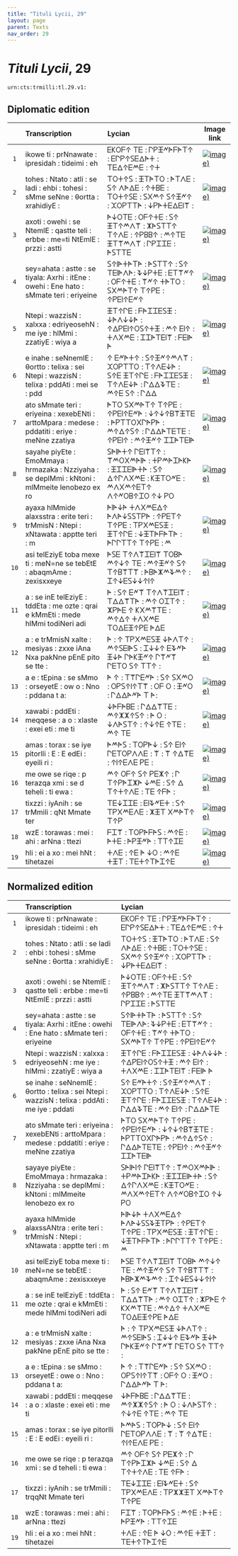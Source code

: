 ```yaml
---
title: "Tituli Lycii, 29"
layout: page
parent: Texts
nav_order: 29
---
```




# *Tituli Lycii*, 29




`urn:cts:trmilli:tl.29.v1:`

## Diplomatic edition

|  | Transcription | Lycian | Image link |
| :---: | :------ | :------ | --- |
| `1` | ikowe ti : prNnawate : ipresidah : tideimi : eh | 𐊆𐊋𐊒𐊇𐊁 𐊗𐊆 : 𐊓𐊕𐊑𐊏𐊀𐊇𐊀𐊗𐊁 : 𐊆𐊓𐊕𐊁𐊖𐊆𐊅𐊀𐊛 : 𐊗𐊆𐊅𐊁𐊆𐊎𐊆 : 𐊁𐊛 |[![image)](http://www.homermultitext.org/iipsrv?IIIF=/project/homer/pyramidal/deepzoom/lycian/hc/v1/2007.02.0059.tif/pct:0.0,5.456,100.0,9.202/100,/0/default.jpg)](http://www.homermultitext.org/ict2/?urn=urn:cite2:lycian:hc.v1:2007.02.0059@0.000,0.05456,1.000,0.09202) |
| `2` | tohes : Ntato : atli : se ladi : ehbi : tohesi : sMme seNne : θortta : xrahidiyE : | 𐊗𐊒𐊛𐊁𐊖 : 𐊑𐊗𐊀𐊗𐊒 : 𐊀𐊗𐊍𐊆 : 𐊖𐊁 𐊍𐊀𐊅𐊆 : 𐊁𐊛𐊂𐊆 : 𐊗𐊒𐊛𐊁𐊖𐊆 : 𐊖𐊐𐊎𐊁 𐊖𐊁𐊑𐊏𐊁 : 𐊉𐊒𐊕𐊗𐊗𐊀 : 𐊜𐊕𐊀𐊛𐊆𐊅𐊆𐊊𐊚 : |[![image)](http://www.homermultitext.org/iipsrv?IIIF=/project/homer/pyramidal/deepzoom/lycian/hc/v1/2007.02.0059.tif/pct:0.0,11.97,99.89,6.922/100,/0/default.jpg)](http://www.homermultitext.org/ict2/?urn=urn:cite2:lycian:hc.v1:2007.02.0059@0.000,0.1197,0.9989,0.06922) |
| `3` | axoti : owehi : se NtemlE : qastte teli : erbbe : me=ti NtEmlE : przzi : astti | 𐊀𐊜𐊒𐊗𐊆 : 𐊒𐊇𐊁𐊛𐊆 : 𐊖𐊁 𐊑𐊗𐊁𐊎𐊍𐊚 : 𐊌𐊀𐊖𐊗𐊗𐊁 𐊗𐊁𐊍𐊆 : 𐊁𐊕𐊂𐊂𐊁 : 𐊎𐊁𐊗𐊆 𐊑𐊗𐊚𐊎𐊍𐊚 : 𐊓𐊕𐊈𐊈𐊆 : 𐊀𐊖𐊗𐊗𐊆 |[![image)](http://www.homermultitext.org/iipsrv?IIIF=/project/homer/pyramidal/deepzoom/lycian/hc/v1/2007.02.0059.tif/pct:0.0,15.64,99.89,6.922/100,/0/default.jpg)](http://www.homermultitext.org/ict2/?urn=urn:cite2:lycian:hc.v1:2007.02.0059@0.000,0.1564,0.9989,0.06922) |
| `4` | sey=ahata : astte : se tiyala: Axrhi : itEne : owehi : Ene hato : sMmate teri : eriyeine | 𐊖𐊁𐊊𐊀𐊛𐊀𐊗𐊀 : 𐊀𐊖𐊗𐊗𐊁 : 𐊖𐊁 𐊗𐊆𐊊𐊀𐊍𐊀: 𐊙𐊜𐊕𐊛𐊆 : 𐊆𐊗𐊚𐊏𐊁 : 𐊒𐊇𐊁𐊛𐊆 : 𐊚𐊏𐊁 𐊛𐊀𐊗𐊒 : 𐊖𐊐𐊎𐊀𐊗𐊁 𐊗𐊁𐊕𐊆 : 𐊁𐊕𐊆𐊊𐊁𐊆𐊏𐊁 |[![image)](http://www.homermultitext.org/iipsrv?IIIF=/project/homer/pyramidal/deepzoom/lycian/hc/v1/2007.02.0059.tif/pct:0.0,20.28,99.89,7.573/100,/0/default.jpg)](http://www.homermultitext.org/ict2/?urn=urn:cite2:lycian:hc.v1:2007.02.0059@0.000,0.2028,0.9989,0.07573) |
| `5` | Ntepi : wazzisN : xalxxa : edriyeosehN : me iye : hlMmi : zzatiyE : wiya a | 𐊑𐊗𐊁𐊓𐊆 : 𐊇𐊀𐊈𐊈𐊆𐊖𐊑 : 𐊜𐊀𐊍𐊜𐊜𐊀 : 𐊁𐊅𐊕𐊆𐊊𐊁𐊒𐊖𐊁𐊛𐊑 : 𐊎𐊁 𐊆𐊊𐊁 : 𐊛𐊍𐊐𐊎𐊆 : 𐊈𐊈𐊀𐊗𐊆𐊊𐊚 : 𐊇𐊆𐊊𐊀 𐊀 |[![image)](http://www.homermultitext.org/iipsrv?IIIF=/project/homer/pyramidal/deepzoom/lycian/hc/v1/2007.02.0059.tif/pct:0.0,25.9,99.89,7.573/100,/0/default.jpg)](http://www.homermultitext.org/ict2/?urn=urn:cite2:lycian:hc.v1:2007.02.0059@0.000,0.2590,0.9989,0.07573) |
| `6` | e inahe : seNnemlE : θortto : telixa : sei Ntepi : wazzisN : telixa : pddAti : mei se : pdd | 𐊁 𐊆𐊏𐊀𐊛𐊁 : 𐊖𐊁𐊑𐊏𐊁𐊎𐊍𐊚 : 𐊉𐊒𐊕𐊗𐊗𐊒 : 𐊗𐊁𐊍𐊆𐊜𐊀 : 𐊖𐊁𐊆 𐊑𐊗𐊁𐊓𐊆 : 𐊇𐊀𐊈𐊈𐊆𐊖𐊑 : 𐊗𐊁𐊍𐊆𐊜𐊀 : 𐊓𐊅𐊅𐊙𐊗𐊆 : 𐊎𐊁𐊆 𐊖𐊁 : 𐊓𐊅𐊅 |[![image)](http://www.homermultitext.org/iipsrv?IIIF=/project/homer/pyramidal/deepzoom/lycian/hc/v1/2007.02.0059.tif/pct:0.0,30.05,99.89,7.573/100,/0/default.jpg)](http://www.homermultitext.org/ict2/?urn=urn:cite2:lycian:hc.v1:2007.02.0059@0.000,0.3005,0.9989,0.07573) |
| `7` | ato sMmate teri : eriyeina : xexebENti : arttoMpara : medese : pddatiti : eriye : meNne zzatiya | 𐊀𐊗𐊒 𐊖𐊐𐊎𐊀𐊗𐊁 𐊗𐊁𐊕𐊆 : 𐊁𐊕𐊆𐊊𐊁𐊆𐊏𐊀 : 𐊜𐊁𐊜𐊁𐊂𐊚𐊑𐊗𐊆 : 𐊀𐊕𐊗𐊗𐊒𐊐𐊓𐊀𐊕𐊀 : 𐊎𐊁𐊅𐊁𐊖𐊁 : 𐊓𐊅𐊅𐊀𐊗𐊆𐊗𐊆 : 𐊁𐊕𐊆𐊊𐊁 : 𐊎𐊁𐊑𐊏𐊁 𐊈𐊈𐊀𐊗𐊆𐊊𐊀 |[![image)](http://www.homermultitext.org/iipsrv?IIIF=/project/homer/pyramidal/deepzoom/lycian/hc/v1/2007.02.0059.tif/pct:0.0,34.12,99.89,7.573/100,/0/default.jpg)](http://www.homermultitext.org/ict2/?urn=urn:cite2:lycian:hc.v1:2007.02.0059@0.000,0.3412,0.9989,0.07573) |
| `8` | sayahe piyEte : EmoMmaya : hrmazaka : Nzziyaha : se deplMmi : kNtoni : mlMmeite lenobezo ex ro | 𐊖𐊀𐊊𐊀𐊛𐊁 𐊓𐊆𐊊𐊚𐊗𐊁 : 𐊚𐊎𐊒𐊐𐊎𐊀𐊊𐊀 : 𐊛𐊕𐊎𐊀𐊈𐊀𐊋𐊀 : 𐊑𐊈𐊈𐊆𐊊𐊀𐊛𐊀 : 𐊖𐊁 𐊅𐊁𐊓𐊍𐊐𐊎𐊆 : 𐊋𐊑𐊗𐊒𐊏𐊆 : 𐊎𐊍𐊐𐊎𐊁𐊆𐊗𐊁 𐊍𐊁𐊏𐊒𐊂𐊁𐊈𐊒 𐊁𐊜 𐊕𐊒 |[![image)](http://www.homermultitext.org/iipsrv?IIIF=/project/homer/pyramidal/deepzoom/lycian/hc/v1/2007.02.0059.tif/pct:0.0,38.68,99.89,7.573/100,/0/default.jpg)](http://www.homermultitext.org/ict2/?urn=urn:cite2:lycian:hc.v1:2007.02.0059@0.000,0.3868,0.9989,0.07573) |
| `9` | ayaxa hlMmide alaxsstra : erite teri : trMmisN : Ntepi : xNtawata : apptte teri : m | 𐊀𐊊𐊀𐊜𐊀 𐊛𐊍𐊐𐊎𐊆𐊅𐊁 𐊀𐊍𐊀𐊜𐊖𐊖𐊗𐊕𐊀 : 𐊁𐊕𐊆𐊗𐊁 𐊗𐊁𐊕𐊆 : 𐊗𐊕𐊐𐊎𐊆𐊖𐊑 : 𐊑𐊗𐊁𐊓𐊆 : 𐊜𐊑𐊗𐊀𐊇𐊀𐊗𐊀 : 𐊀𐊓𐊓𐊗𐊗𐊁 𐊗𐊁𐊕𐊆 : 𐊎 |[![image)](http://www.homermultitext.org/iipsrv?IIIF=/project/homer/pyramidal/deepzoom/lycian/hc/v1/2007.02.0059.tif/pct:0.0,42.67,99.89,7.573/100,/0/default.jpg)](http://www.homermultitext.org/ict2/?urn=urn:cite2:lycian:hc.v1:2007.02.0059@0.000,0.4267,0.9989,0.07573) |
| `10` | asi telEziyE toba mexe ti : meN=ne se tebEtE : abaqmAme : zexisxxeye | 𐊀𐊖𐊆 𐊗𐊁𐊍𐊚𐊈𐊆𐊊𐊚 𐊗𐊒𐊂𐊀 𐊎𐊁𐊜𐊁 𐊗𐊆 : 𐊎𐊁𐊑𐊏𐊁 𐊖𐊁 𐊗𐊁𐊂𐊚𐊗𐊚 : 𐊀𐊂𐊀𐊌𐊎𐊙𐊎𐊁 : 𐊈𐊁𐊜𐊆𐊖𐊜𐊜𐊁𐊊𐊁 |[![image)](http://www.homermultitext.org/iipsrv?IIIF=/project/homer/pyramidal/deepzoom/lycian/hc/v1/2007.02.0059.tif/pct:0.0,47.56,99.89,7.573/100,/0/default.jpg)](http://www.homermultitext.org/ict2/?urn=urn:cite2:lycian:hc.v1:2007.02.0059@0.000,0.4756,0.9989,0.07573) |
| `11` | a : se inE telEziyE : tddEta : me ozte : qrai e kMmEti : mede hlMmi todiNeri adi | 𐊀 : 𐊖𐊁 𐊆𐊏𐊚 𐊗𐊁𐊍𐊚𐊈𐊆𐊊𐊚 : 𐊗𐊅𐊅𐊚𐊗𐊀 : 𐊎𐊁 𐊒𐊈𐊗𐊁 : 𐊌𐊕𐊀𐊆 𐊁 𐊋𐊐𐊎𐊚𐊗𐊆 : 𐊎𐊁𐊅𐊁 𐊛𐊍𐊐𐊎𐊆 𐊗𐊒𐊅𐊆𐊑𐊁𐊕𐊆 𐊀𐊅𐊆 |[![image)](http://www.homermultitext.org/iipsrv?IIIF=/project/homer/pyramidal/deepzoom/lycian/hc/v1/2007.02.0059.tif/pct:0.113,52.28,99.89,7.573/100,/0/default.jpg)](http://www.homermultitext.org/ict2/?urn=urn:cite2:lycian:hc.v1:2007.02.0059@0.001130,0.5228,0.9989,0.07573) |
| `12` | a : e trMmisN xalte : mesiyas : zxxe iAna Nxa pakNne pEnE pito se tte : | 𐊀 : 𐊁 𐊗𐊕𐊐𐊎𐊆𐊖𐊑 𐊜𐊀𐊍𐊗𐊁 : 𐊎𐊁𐊖𐊆𐊊𐊀𐊖 : 𐊈𐊜𐊜𐊁 𐊆𐊙𐊏𐊀 𐊑𐊜𐊀 𐊓𐊀𐊋𐊑𐊏𐊁 𐊓𐊚𐊏𐊚 𐊓𐊆𐊗𐊒 𐊖𐊁 𐊗𐊗𐊁 : |[![image)](http://www.homermultitext.org/iipsrv?IIIF=/project/homer/pyramidal/deepzoom/lycian/hc/v1/2007.02.0059.tif/pct:0.0,55.94,99.89,7.573/100,/0/default.jpg)](http://www.homermultitext.org/ict2/?urn=urn:cite2:lycian:hc.v1:2007.02.0059@0.000,0.5594,0.9989,0.07573) |
| `13` | a e : tEpina : se sMmo : orseyetE : ow o : Nno : pddana t a: | 𐊀 𐊁 : 𐊗𐊚𐊓𐊆𐊏𐊀 : 𐊖𐊁 𐊖𐊐𐊎𐊒 : 𐊒𐊕𐊖𐊁𐊊𐊁𐊗𐊚 : 𐊒𐊇 𐊒 : 𐊑𐊏𐊒 : 𐊓𐊅𐊅𐊀𐊏𐊀 𐊗 𐊀: |[![image)](http://www.homermultitext.org/iipsrv?IIIF=/project/homer/pyramidal/deepzoom/lycian/hc/v1/2007.02.0059.tif/pct:0.0,59.85,99.89,7.573/100,/0/default.jpg)](http://www.homermultitext.org/ict2/?urn=urn:cite2:lycian:hc.v1:2007.02.0059@0.000,0.5985,0.9989,0.07573) |
| `14` | xawabi : pddEti : meqqese : a o : xlaste : exei eti : me ti | 𐊜𐊀𐊇𐊀𐊂𐊆 : 𐊓𐊅𐊅𐊚𐊗𐊆 : 𐊎𐊁𐊌𐊌𐊁𐊖𐊁 : 𐊀 𐊒 : 𐊜𐊍𐊀𐊖𐊗𐊁 : 𐊁𐊜𐊁𐊆 𐊁𐊗𐊆 : 𐊎𐊁 𐊗𐊆 |[![image)](http://www.homermultitext.org/iipsrv?IIIF=/project/homer/pyramidal/deepzoom/lycian/hc/v1/2007.02.0059.tif/pct:0.0,64.74,99.89,7.573/100,/0/default.jpg)](http://www.homermultitext.org/ict2/?urn=urn:cite2:lycian:hc.v1:2007.02.0059@0.000,0.6474,0.9989,0.07573) |
| `15` | amas : torax : se iye pitorlli : E : E edEi : eyeili ri : | 𐊀𐊎𐊀𐊖 : 𐊗𐊒𐊕𐊀𐊜 : 𐊖𐊁 𐊆𐊊𐊁 𐊓𐊆𐊗𐊒𐊕𐊍𐊍𐊆 : 𐊚 : 𐊚 𐊁𐊅𐊚𐊆 : 𐊁𐊊𐊁𐊆𐊍𐊆 𐊕𐊆 : |[![image)](http://www.homermultitext.org/iipsrv?IIIF=/project/homer/pyramidal/deepzoom/lycian/hc/v1/2007.02.0059.tif/pct:0.038,67.75,99.89,7.573/100,/0/default.jpg)](http://www.homermultitext.org/ict2/?urn=urn:cite2:lycian:hc.v1:2007.02.0059@0.0003766,0.6775,0.9989,0.07573) |
| `16` | me owe se riqe : p terazqa xmi : se d teheli : ti ewa : | 𐊎𐊁 𐊒𐊇𐊁 𐊖𐊁 𐊕𐊆𐊌𐊁 : 𐊓 𐊗𐊁𐊕𐊀𐊈𐊌𐊀 𐊜𐊎𐊆 : 𐊖𐊁 𐊅 𐊗𐊁𐊛𐊁𐊍𐊆 : 𐊗𐊆 𐊁𐊇𐊀 : |[![image)](http://www.homermultitext.org/iipsrv?IIIF=/project/homer/pyramidal/deepzoom/lycian/hc/v1/2007.02.0059.tif/pct:0.038,72.07,99.89,7.573/100,/0/default.jpg)](http://www.homermultitext.org/ict2/?urn=urn:cite2:lycian:hc.v1:2007.02.0059@0.0003766,0.7207,0.9989,0.07573) |
| `17` | tixzzi : iyAnih : se trMmili : qNt Mmate ter | 𐊗𐊆𐊜𐊈𐊈𐊆 : 𐊆𐊊𐊙𐊏𐊆𐊛 : 𐊖𐊁 𐊗𐊕𐊐𐊎𐊆𐊍𐊆 : 𐊌𐊑𐊗 𐊐𐊎𐊀𐊗𐊁 𐊗𐊁𐊕 |[![image)](http://www.homermultitext.org/iipsrv?IIIF=/project/homer/pyramidal/deepzoom/lycian/hc/v1/2007.02.0059.tif/pct:0.075,76.3,99.89,7.573/100,/0/default.jpg)](http://www.homermultitext.org/ict2/?urn=urn:cite2:lycian:hc.v1:2007.02.0059@0.0007533,0.7630,0.9989,0.07573) |
| `18` | wzE : torawas : mei : ahi : arNna : ttezi | 𐊇𐊈𐊚 : 𐊗𐊒𐊕𐊀𐊇𐊀𐊖 : 𐊎𐊁𐊆 : 𐊀𐊛𐊆 : 𐊀𐊕𐊑𐊏𐊀 : 𐊗𐊗𐊁𐊈𐊆 |[![image)](http://www.homermultitext.org/iipsrv?IIIF=/project/homer/pyramidal/deepzoom/lycian/hc/v1/2007.02.0059.tif/pct:0.038,80.05,99.89,7.573/100,/0/default.jpg)](http://www.homermultitext.org/ict2/?urn=urn:cite2:lycian:hc.v1:2007.02.0059@0.0003766,0.8005,0.9989,0.07573) |
| `19` | hli : ei a xo : mei hNt : tihetazei | 𐊛𐊍𐊆 : 𐊁𐊆 𐊀 𐊜𐊒 : 𐊎𐊁𐊆 𐊛𐊑𐊗 : 𐊗𐊆𐊛𐊁𐊗𐊀𐊈𐊁𐊆 |[![image)](http://www.homermultitext.org/iipsrv?IIIF=/project/homer/pyramidal/deepzoom/lycian/hc/v1/2007.02.0059.tif/pct:0.113,84.36,99.89,7.573/100,/0/default.jpg)](http://www.homermultitext.org/ict2/?urn=urn:cite2:lycian:hc.v1:2007.02.0059@0.001130,0.8436,0.9989,0.07573) |

## Normalized edition

|  | Transcription | Lycian |
| :---: | :------ | :------ |
| `1` | ikowe ti : prNnawate : ipresidah : tideimi : eh | 𐊆𐊋𐊒𐊇𐊁 𐊗𐊆 : 𐊓𐊕𐊑𐊏𐊀𐊇𐊀𐊗𐊁 : 𐊆𐊓𐊕𐊁𐊖𐊆𐊅𐊀𐊛 : 𐊗𐊆𐊅𐊁𐊆𐊎𐊆 : 𐊁𐊛 |
| `2` | tohes : Ntato : atli : se ladi : ehbi : tohesi : sMme seNne : θortta : xrahidiyE : | 𐊗𐊒𐊛𐊁𐊖 : 𐊑𐊗𐊀𐊗𐊒 : 𐊀𐊗𐊍𐊆 : 𐊖𐊁 𐊍𐊀𐊅𐊆 : 𐊁𐊛𐊂𐊆 : 𐊗𐊒𐊛𐊁𐊖𐊆 : 𐊖𐊐𐊎𐊁 𐊖𐊁𐊑𐊏𐊁 : 𐊉𐊒𐊕𐊗𐊗𐊀 : 𐊜𐊕𐊀𐊛𐊆𐊅𐊆𐊊𐊚 : |
| `3` | axoti : owehi : se NtemlE : qastte teli : erbbe : me=ti NtEmlE : przzi : astti | 𐊀𐊜𐊒𐊗𐊆 : 𐊒𐊇𐊁𐊛𐊆 : 𐊖𐊁 𐊑𐊗𐊁𐊎𐊍𐊚 : 𐊌𐊀𐊖𐊗𐊗𐊁 𐊗𐊁𐊍𐊆 : 𐊁𐊕𐊂𐊂𐊁 : 𐊎𐊁𐊗𐊆 𐊑𐊗𐊚𐊎𐊍𐊚 : 𐊓𐊕𐊈𐊈𐊆 : 𐊀𐊖𐊗𐊗𐊆 |
| `4` | sey=ahata : astte : se tiyala: Axrhi : itEne : owehi : Ene hato : sMmate teri : eriyeine | 𐊖𐊁𐊊𐊀𐊛𐊀𐊗𐊀 : 𐊀𐊖𐊗𐊗𐊁 : 𐊖𐊁 𐊗𐊆𐊊𐊀𐊍𐊀: 𐊙𐊜𐊕𐊛𐊆 : 𐊆𐊗𐊚𐊏𐊁 : 𐊒𐊇𐊁𐊛𐊆 : 𐊚𐊏𐊁 𐊛𐊀𐊗𐊒 : 𐊖𐊐𐊎𐊀𐊗𐊁 𐊗𐊁𐊕𐊆 : 𐊁𐊕𐊆𐊊𐊁𐊆𐊏𐊁 |
| `5` | Ntepi : wazzisN : xalxxa : edriyeosehN : me iye : hlMmi : zzatiyE : wiya a | 𐊑𐊗𐊁𐊓𐊆 : 𐊇𐊀𐊈𐊈𐊆𐊖𐊑 : 𐊜𐊀𐊍𐊜𐊜𐊀 : 𐊁𐊅𐊕𐊆𐊊𐊁𐊒𐊖𐊁𐊛𐊑 : 𐊎𐊁 𐊆𐊊𐊁 : 𐊛𐊍𐊐𐊎𐊆 : 𐊈𐊈𐊀𐊗𐊆𐊊𐊚 : 𐊇𐊆𐊊𐊀 𐊀 |
| `6` | se inahe : seNnemlE : θortto : telixa : sei Ntepi : wazzisN : telixa : pddAti : me iye : pddati | 𐊖𐊁 𐊆𐊏𐊀𐊛𐊁 : 𐊖𐊁𐊑𐊏𐊁𐊎𐊍𐊚 : 𐊉𐊒𐊕𐊗𐊗𐊒 : 𐊗𐊁𐊍𐊆𐊜𐊀 : 𐊖𐊁𐊆 𐊑𐊗𐊁𐊓𐊆 : 𐊇𐊀𐊈𐊈𐊆𐊖𐊑 : 𐊗𐊁𐊍𐊆𐊜𐊀 : 𐊓𐊅𐊅𐊙𐊗𐊆 : 𐊎𐊁 𐊆𐊊𐊁 : 𐊓𐊅𐊅𐊀𐊗𐊆 |
| `7` | ato sMmate teri : eriyeina : xexebENti : arttoMpara : medese : pddatiti : eriye : meNne zzatiya | 𐊀𐊗𐊒 𐊖𐊐𐊎𐊀𐊗𐊁 𐊗𐊁𐊕𐊆 : 𐊁𐊕𐊆𐊊𐊁𐊆𐊏𐊀 : 𐊜𐊁𐊜𐊁𐊂𐊚𐊑𐊗𐊆 : 𐊀𐊕𐊗𐊗𐊒𐊐𐊓𐊀𐊕𐊀 : 𐊎𐊁𐊅𐊁𐊖𐊁 : 𐊓𐊅𐊅𐊀𐊗𐊆𐊗𐊆 : 𐊁𐊕𐊆𐊊𐊁 : 𐊎𐊁𐊑𐊏𐊁 𐊈𐊈𐊀𐊗𐊆𐊊𐊀 |
| `8` | sayaye piyEte : EmoMmaya : hrmazaka : Nzziyaha : se deplMmi : kNtoni : mlMmeite lenobezo ex ro | 𐊖𐊀𐊊𐊀𐊊𐊁 𐊓𐊆𐊊𐊚𐊗𐊁 : 𐊚𐊎𐊒𐊐𐊎𐊀𐊊𐊀 : 𐊛𐊕𐊎𐊀𐊈𐊀𐊋𐊀 : 𐊑𐊈𐊈𐊆𐊊𐊀𐊛𐊀 : 𐊖𐊁 𐊅𐊁𐊓𐊍𐊐𐊎𐊆 : 𐊋𐊑𐊗𐊒𐊏𐊆 : 𐊎𐊍𐊐𐊎𐊁𐊆𐊗𐊁 𐊍𐊁𐊏𐊒𐊂𐊁𐊈𐊒 𐊁𐊜 𐊕𐊒 |
| `9` | ayaxa hlMmide alaxssANtra : erite teri : trMmisN : Ntepi : xNtawata : apptte teri : m | 𐊀𐊊𐊀𐊜𐊀 𐊛𐊍𐊐𐊎𐊆𐊅𐊁 𐊀𐊍𐊀𐊜𐊖𐊖𐊙𐊑𐊗𐊕𐊀 : 𐊁𐊕𐊆𐊗𐊁 𐊗𐊁𐊕𐊆 : 𐊗𐊕𐊐𐊎𐊆𐊖𐊑 : 𐊑𐊗𐊁𐊓𐊆 : 𐊜𐊑𐊗𐊀𐊇𐊀𐊗𐊀 : 𐊀𐊓𐊓𐊗𐊗𐊁 𐊗𐊁𐊕𐊆 : 𐊎 |
| `10` | asi telEziyE toba mexe ti : meN=ne se tebEtE : abaqmAme : zexisxxeye | 𐊀𐊖𐊆 𐊗𐊁𐊍𐊚𐊈𐊆𐊊𐊚 𐊗𐊒𐊂𐊀 𐊎𐊁𐊜𐊁 𐊗𐊆 : 𐊎𐊁𐊑𐊏𐊁 𐊖𐊁 𐊗𐊁𐊂𐊚𐊗𐊚 : 𐊀𐊂𐊀𐊌𐊎𐊙𐊎𐊁 : 𐊈𐊁𐊜𐊆𐊖𐊜𐊜𐊁𐊊𐊁 |
| `11` | a : se inE telEziyE : tddEta : me ozte : qrai e kMmEti : mede hlMmi todiNeri adi | 𐊀 : 𐊖𐊁 𐊆𐊏𐊚 𐊗𐊁𐊍𐊚𐊈𐊆𐊊𐊚 : 𐊗𐊅𐊅𐊚𐊗𐊀 : 𐊎𐊁 𐊒𐊈𐊗𐊁 : 𐊌𐊕𐊀𐊆 𐊁 𐊋𐊐𐊎𐊚𐊗𐊆 : 𐊎𐊁𐊅𐊁 𐊛𐊍𐊐𐊎𐊆 𐊗𐊒𐊅𐊆𐊑𐊁𐊕𐊆 𐊀𐊅𐊆 |
| `12` | a : e trMmisN xalte : mesiyas : zxxe iAna Nxa pakNne pEnE pito se tte : | 𐊀 : 𐊁 𐊗𐊕𐊐𐊎𐊆𐊖𐊑 𐊜𐊀𐊍𐊗𐊁 : 𐊎𐊁𐊖𐊆𐊊𐊀𐊖 : 𐊈𐊜𐊜𐊁 𐊆𐊙𐊏𐊀 𐊑𐊜𐊀 𐊓𐊀𐊋𐊑𐊏𐊁 𐊓𐊚𐊏𐊚 𐊓𐊆𐊗𐊒 𐊖𐊁 𐊗𐊗𐊁 : |
| `13` | a e : tEpina : se sMmo : orseyetE : owe o : Nno : pddana t a: | 𐊀 𐊁 : 𐊗𐊚𐊓𐊆𐊏𐊀 : 𐊖𐊁 𐊖𐊐𐊎𐊒 : 𐊒𐊕𐊖𐊁𐊊𐊁𐊗𐊚 : 𐊒𐊇𐊁 𐊒 : 𐊑𐊏𐊒 : 𐊓𐊅𐊅𐊀𐊏𐊀 𐊗 𐊀: |
| `14` | xawabi : pddEti : meqqese : a o : xlaste : exei eti : me ti | 𐊜𐊀𐊇𐊀𐊂𐊆 : 𐊓𐊅𐊅𐊚𐊗𐊆 : 𐊎𐊁𐊌𐊌𐊁𐊖𐊁 : 𐊀 𐊒 : 𐊜𐊍𐊀𐊖𐊗𐊁 : 𐊁𐊜𐊁𐊆 𐊁𐊗𐊆 : 𐊎𐊁 𐊗𐊆 |
| `15` | amas : torax : se iye pitorlli : E : E edEi : eyeili ri : | 𐊀𐊎𐊀𐊖 : 𐊗𐊒𐊕𐊀𐊜 : 𐊖𐊁 𐊆𐊊𐊁 𐊓𐊆𐊗𐊒𐊕𐊍𐊍𐊆 : 𐊚 : 𐊚 𐊁𐊅𐊚𐊆 : 𐊁𐊊𐊁𐊆𐊍𐊆 𐊕𐊆 : |
| `16` | me owe se riqe : p terazqa xmi : se d teheli : ti ewa : | 𐊎𐊁 𐊒𐊇𐊁 𐊖𐊁 𐊕𐊆𐊌𐊁 : 𐊓 𐊗𐊁𐊕𐊀𐊈𐊌𐊀 𐊜𐊎𐊆 : 𐊖𐊁 𐊅 𐊗𐊁𐊛𐊁𐊍𐊆 : 𐊗𐊆 𐊁𐊇𐊀 : |
| `17` | tixzzi : iyAnih : se trMmili : trqqNt Mmate teri | 𐊗𐊆𐊜𐊈𐊈𐊆 : 𐊆𐊊𐊙𐊏𐊆𐊛 : 𐊖𐊁 𐊗𐊕𐊐𐊎𐊆𐊍𐊆 : 𐊗𐊕𐊌𐊌𐊑𐊗 𐊐𐊎𐊀𐊗𐊁 𐊗𐊁𐊕𐊆 |
| `18` | wzE : torawas : mei : ahi : arNna : ttezi | 𐊇𐊈𐊚 : 𐊗𐊒𐊕𐊀𐊇𐊀𐊖 : 𐊎𐊁𐊆 : 𐊀𐊛𐊆 : 𐊀𐊕𐊑𐊏𐊀 : 𐊗𐊗𐊁𐊈𐊆 |
| `19` | hli : ei a xo : mei hNt : tihetazei | 𐊛𐊍𐊆 : 𐊁𐊆 𐊀 𐊜𐊒 : 𐊎𐊁𐊆 𐊛𐊑𐊗 : 𐊗𐊆𐊛𐊁𐊗𐊀𐊈𐊁𐊆 |